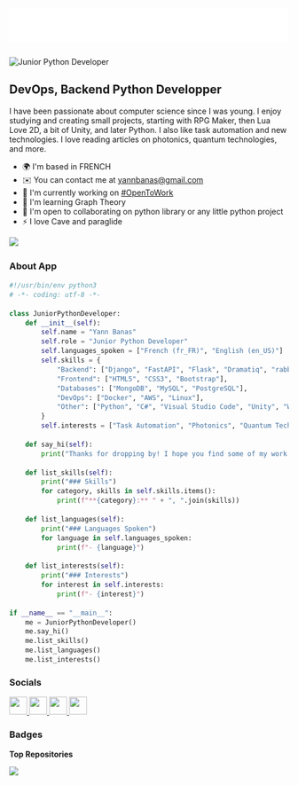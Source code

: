 <h1 align="center">
  <img src="https://raw.githubusercontent.com/yannbanas/yannbanas/refs/heads/main/banner.svg" alt="BANAS Yann" />
</h1>


![Junior Python Developer](https://img.shields.io/badge/Role-Junior%20Python%20Developer-blue)


DevOps, Backend Python Developper
---------------------------------

I have been passionate about computer science since I was young. I enjoy studying and creating small projects, starting with RPG Maker, then Lua Love 2D, a bit of Unity, and later Python. I also like task automation and new technologies. I love reading articles on photonics, quantum technologies, and more.

* 🌍  I'm based in FRENCH
* ✉️  You can contact me at [yannbanas@gmail.com](mailto:yannbanas@gmail.com)
* 🚀  I'm currently working on [#OpenToWork](http://banastechnologie.cloud)
* 🧠  I'm learning Graph Theory
* 🤝  I'm open to collaborating on python library or any little python project
* ⚡  I love Cave and paraglide

<a href="https://www.github.com/yannbanas" target="_blank" rel="noreferrer"><img
src="https://img.shields.io/github/followers/yannbanas?logo=github&style=for-the-badge&color=0891b2&labelColor=1c1917" /></a>

### About App

```python
#!/usr/bin/env python3
# -*- coding: utf-8 -*-

class JuniorPythonDeveloper:
    def __init__(self):
        self.name = "Yann Banas"
        self.role = "Junior Python Developer"
        self.languages_spoken = ["French (fr_FR)", "English (en_US)"]
        self.skills = {
            "Backend": ["Django", "FastAPI", "Flask", "Dramatiq", "rabbitmq"],
            "Frontend": ["HTML5", "CSS3", "Bootstrap"],
            "Databases": ["MongoDB", "MySQL", "PostgreSQL"],
            "DevOps": ["Docker", "AWS", "Linux"],
            "Other": ["Python", "C#", "Visual Studio Code", "Unity", "WordPress", "Wix"]
        }
        self.interests = ["Task Automation", "Photonics", "Quantum Technologies"]
    
    def say_hi(self):
        print("Thanks for dropping by! I hope you find some of my work interesting.")

    def list_skills(self):
        print("### Skills")
        for category, skills in self.skills.items():
            print(f"**{category}:** " + ", ".join(skills))

    def list_languages(self):
        print("### Languages Spoken")
        for language in self.languages_spoken:
            print(f"- {language}")

    def list_interests(self):
        print("### Interests")
        for interest in self.interests:
            print(f"- {interest}")

if __name__ == "__main__":
    me = JuniorPythonDeveloper()
    me.say_hi()
    me.list_skills()
    me.list_languages()
    me.list_interests()
```

### Socials

<p align="left"> <a href="https://discord.com/users/ybanas" target="_blank" rel="noreferrer"> <picture> <source media="(prefers-color-scheme: dark)" srcset="https://raw.githubusercontent.com/danielcranney/readme-generator/main/public/icons/socials/discord-dark.svg" /> <source media="(prefers-color-scheme: light)" srcset="https://raw.githubusercontent.com/danielcranney/readme-generator/main/public/icons/socials/discord.svg" /> <img src="https://raw.githubusercontent.com/danielcranney/readme-generator/main/public/icons/socials/discord.svg" width="32" height="32" /> </picture> </a> <a href="https://www.facebook.com/BanasYann" target="_blank" rel="noreferrer"> <picture> <source media="(prefers-color-scheme: dark)" srcset="https://raw.githubusercontent.com/danielcranney/readme-generator/main/public/icons/socials/facebook-dark.svg" /> <source media="(prefers-color-scheme: light)" srcset="https://raw.githubusercontent.com/danielcranney/readme-generator/main/public/icons/socials/facebook.svg" /> <img src="https://raw.githubusercontent.com/danielcranney/readme-generator/main/public/icons/socials/facebook.svg" width="32" height="32" /> </picture> </a> <a href="https://www.github.com/yannbanas" target="_blank" rel="noreferrer"> <picture> <source media="(prefers-color-scheme: dark)" srcset="https://raw.githubusercontent.com/danielcranney/readme-generator/main/public/icons/socials/github-dark.svg" /> <source media="(prefers-color-scheme: light)" srcset="https://raw.githubusercontent.com/danielcranney/readme-generator/main/public/icons/socials/github.svg" /> <img src="https://raw.githubusercontent.com/danielcranney/readme-generator/main/public/icons/socials/github.svg" width="32" height="32" /> </picture> </a> <a href="https://www.linkedin.com/in/yann-banas-440a63156" target="_blank" rel="noreferrer"> <picture> <source media="(prefers-color-scheme: dark)" srcset="https://raw.githubusercontent.com/danielcranney/readme-generator/main/public/icons/socials/linkedin-dark.svg" /> <source media="(prefers-color-scheme: light)" srcset="https://raw.githubusercontent.com/danielcranney/readme-generator/main/public/icons/socials/linkedin.svg" /> <img src="https://raw.githubusercontent.com/danielcranney/readme-generator/main/public/icons/socials/linkedin.svg" width="32" height="32" /> </picture> </a></p>

### Badges

<b>Top Repositories</b>

<div width="100%" align="center"><a href="https://github.com/yannbanas/mrkdwn_analysis" align="left"><img align="left" width="45%" src="https://github-readme-stats.vercel.app/api/pin/?username=yannbanas&repo=mrkdwn_analysis&title_color=0891b2&text_color=ffffff&icon_color=0891b2&bg_color=1c1917&hide_border=true&locale=en" /></a></div><br /><br /><br /><br /><br /><br /><br />
